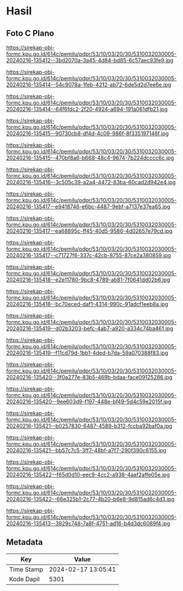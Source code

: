 # Hasil

## Foto C Plano

https://sirekap-obj-formc.kpu.go.id/614c/pemilu/pdpr/53/10/03/20/30/5310032030005-20240216-135412--3bd2070a-3a45-4d84-bd85-6c57aec93fe9.jpg

https://sirekap-obj-formc.kpu.go.id/614c/pemilu/pdpr/53/10/03/20/30/5310032030005-20240216-135414--54c9078a-1feb-4212-ab72-6de5d2d7ee6e.jpg

https://sirekap-obj-formc.kpu.go.id/614c/pemilu/pdpr/53/10/03/20/30/5310032030005-20240216-135414--64f6fdc2-2f20-4924-a694-191a061dfb21.jpg

https://sirekap-obj-formc.kpu.go.id/614c/pemilu/pdpr/53/10/03/20/30/5310032030005-20240216-135415--90730cb8-df4d-4c09-986f-8f335197146f.jpg

https://sirekap-obj-formc.kpu.go.id/614c/pemilu/pdpr/53/10/03/20/30/5310032030005-20240216-135415--470bf8a6-b668-48c4-9674-7b224dcccc6c.jpg

https://sirekap-obj-formc.kpu.go.id/614c/pemilu/pdpr/53/10/03/20/30/5310032030005-20240216-135416--3c505c39-a2a4-4472-83ba-60cad2d942e4.jpg

https://sirekap-obj-formc.kpu.go.id/614c/pemilu/pdpr/53/10/03/20/30/5310032030005-20240216-135417--e9418746-e6bc-4487-9ebf-a7137e37ea65.jpg

https://sirekap-obj-formc.kpu.go.id/614c/pemilu/pdpr/53/10/03/20/30/5310032030005-20240216-135417--ea68895c-ff45-40d5-9586-4d02657e79cd.jpg

https://sirekap-obj-formc.kpu.go.id/614c/pemilu/pdpr/53/10/03/20/30/5310032030005-20240216-135417--c71727f6-337c-42cb-8755-87ce2a380859.jpg

https://sirekap-obj-formc.kpu.go.id/614c/pemilu/pdpr/53/10/03/20/30/5310032030005-20240216-135418--e2e11780-9bc8-4789-ab81-7f0641dd02b6.jpg

https://sirekap-obj-formc.kpu.go.id/614c/pemilu/pdpr/53/10/03/20/30/5310032030005-20240216-135418--bc70eced-daf1-4314-990c-91adcf1eeb8a.jpg

https://sirekap-obj-formc.kpu.go.id/614c/pemilu/pdpr/53/10/03/20/30/5310032030005-20240216-135419--d02b3203-befc-4ab7-a920-a334c74ba461.jpg

https://sirekap-obj-formc.kpu.go.id/614c/pemilu/pdpr/53/10/03/20/30/5310032030005-20240216-135419--f11cd79d-1bb1-4ded-b7da-59a070388f83.jpg

https://sirekap-obj-formc.kpu.go.id/614c/pemilu/pdpr/53/10/03/20/30/5310032030005-20240216-135420--3f0a277e-83b5-469b-bdaa-face09125286.jpg

https://sirekap-obj-formc.kpu.go.id/614c/pemilu/pdpr/53/10/03/20/30/5310032030005-20240216-135420--9ee603d9-f197-448e-bf49-5d4c59e2015f.jpg

https://sirekap-obj-formc.kpu.go.id/614c/pemilu/pdpr/53/10/03/20/30/5310032030005-20240216-135421--b0257830-6487-4589-b312-fccba92baf0a.jpg

https://sirekap-obj-formc.kpu.go.id/614c/pemilu/pdpr/53/10/03/20/30/5310032030005-20240216-135421--bb57c7c5-3ff7-48bf-a7f7-290f390c6155.jpg

https://sirekap-obj-formc.kpu.go.id/614c/pemilu/pdpr/53/10/03/20/30/5310032030005-20240216-135422--f65d0d10-eec9-4cc2-a938-4aaf2affe05e.jpg

https://sirekap-obj-formc.kpu.go.id/614c/pemilu/pdpr/53/10/03/20/30/5310032030005-20240216-135422--66e325b1-2c77-4b20-b6e8-9d815ad6c4d3.jpg

https://sirekap-obj-formc.kpu.go.id/614c/pemilu/pdpr/53/10/03/20/30/5310032030005-20240216-135413--3929c748-7a8f-4751-ad16-b4d3dc6089f4.jpg


## Metadata

| Key        | Value               |
| ---------- | ------------------- |
| Time Stamp | 2024-02-17 13:05:41 |
| Kode Dapil | 5301                |



